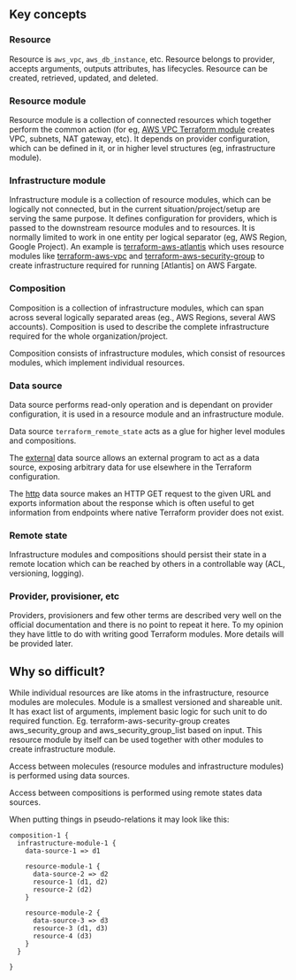 ## Key concepts

### Resource

Resource is `aws_vpc`, `aws_db_instance`, etc. Resource belongs to provider, accepts arguments, outputs attributes, has lifecycles. Resource can be created, retrieved, updated, and deleted.

### Resource module

Resource module is a collection of connected resources which together perform the common action (for eg, [AWS VPC Terraform module](terraform-aws-vpc) creates VPC, subnets, NAT gateway, etc). It depends on provider configuration, which can be defined in it, or in higher level structures (eg, infrastructure module).

### Infrastructure module

Infrastructure module is a collection of resource modules, which can be logically not connected, but in the current situation/project/setup are serving the same purpose. It defines configuration for providers, which is passed to the downstream resource modules and to resources. It is normally limited to work in one entity per logical separator (eg, AWS Region, Google Project). An example is [terraform-aws-atlantis](terraform-aws-atlantis) which uses resource modules like [terraform-aws-vpc](terraform-aws-vpc) and [terraform-aws-security-group](terraform-aws-security-group) to create infrastructure required for running [Atlantis] on AWS Fargate.

### Composition

Composition is a collection of infrastructure modules, which can span across several logically separated areas (eg., AWS Regions, several AWS accounts). Composition is used to describe the complete infrastructure required for the whole organization/project. 

Composition consists of infrastructure modules, which consist of resources modules, which implement individual resources.

### Data source

Data source performs read-only operation and is dependant on provider configuration, it is used in a resource module and an infrastructure module.

Data source `terraform_remote_state` acts as a glue for higher level modules and compositions.
 
The [external](https://www.terraform.io/docs/providers/external/data_source.html) data source allows an external program to act as a data source, exposing arbitrary data for use elsewhere in the Terraform configuration.

The [http](https://www.terraform.io/docs/providers/http/data_source.html) data source makes an HTTP GET request to the given URL and exports information about the response which is often useful to get information from endpoints where native Terraform provider does not exist.


### Remote state

Infrastructure modules and compositions should persist their state in a remote location which can be reached by others in a controllable way (ACL, versioning, logging).

### Provider, provisioner, etc

Providers, provisioners and few other terms are described very well on the official documentation and there is no point to repeat it here. To my opinion they have little to do with writing good Terraform modules. More details will be provided later.

## Why so difficult?

While individual resources are like atoms in the infrastructure, resource modules are molecules. Module is a smallest versioned and shareable unit. It has exact list of arguments, implement basic logic for such unit to do required function. Eg. terraform-aws-security-group creates aws_security_group and aws_security_group_list based on input. This resource module by itself can be used together with other modules to create infrastructure module.

Access between molecules (resource modules and infrastructure modules) is performed using data sources.

Access between compositions is performed using remote states data sources.

When putting things in pseudo-relations it may look like this:

```
composition-1 {
  infrastructure-module-1 {
    data-source-1 => d1
    
    resource-module-1 {
      data-source-2 => d2
      resource-1 (d1, d2)
      resource-2 (d2)
    }

    resource-module-2 {
      data-source-3 => d3
      resource-3 (d1, d3)
      resource-4 (d3)
    }
  }
  
}
```
